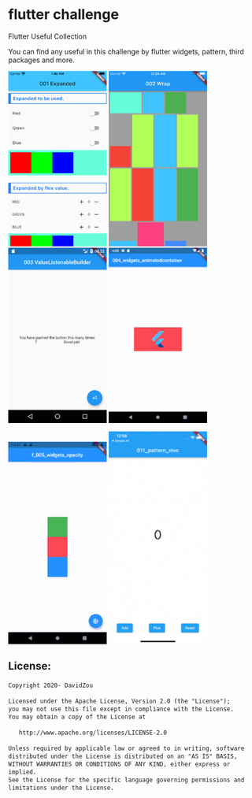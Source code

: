 flutter challenge
=====

Flutter Useful Collection

You can find any useful in this challenge by flutter widgets, pattern, third packages and more.

<img src="f_001_widgets_expanded/doc/image/expanded.png" width="200"/> <img src="f_002_widgets_wrap/doc/image/demo.png" width="200"/> <img src="f_003_widget_valuelistenablebuilder/doc/image/003.png" width="200"/> <img src="f_004_widgets_animatedcontainer/doc/image/004_widgets_animatedcontainer_small.gif" width="200"/>
<br>

[//]: # (![opacity_small]&#40;f_005_widgets_opacity/doc/image/005_widgets_opacity_small.gif&#41;)
<img src="f_005_widgets_opacity/doc/image/005_widgets_opacity_small.gif" width="200"/> <img src="f_011_pattern_mvc/doc/image/011_pattern_mvc.gif" width="200"/>


## License:

```
Copyright 2020- DavidZou

Licensed under the Apache License, Version 2.0 (the "License");
you may not use this file except in compliance with the License.
You may obtain a copy of the License at

   http://www.apache.org/licenses/LICENSE-2.0

Unless required by applicable law or agreed to in writing, software
distributed under the License is distributed on an "AS IS" BASIS,
WITHOUT WARRANTIES OR CONDITIONS OF ANY KIND, either express or implied.
See the License for the specific language governing permissions and
limitations under the License.
```
